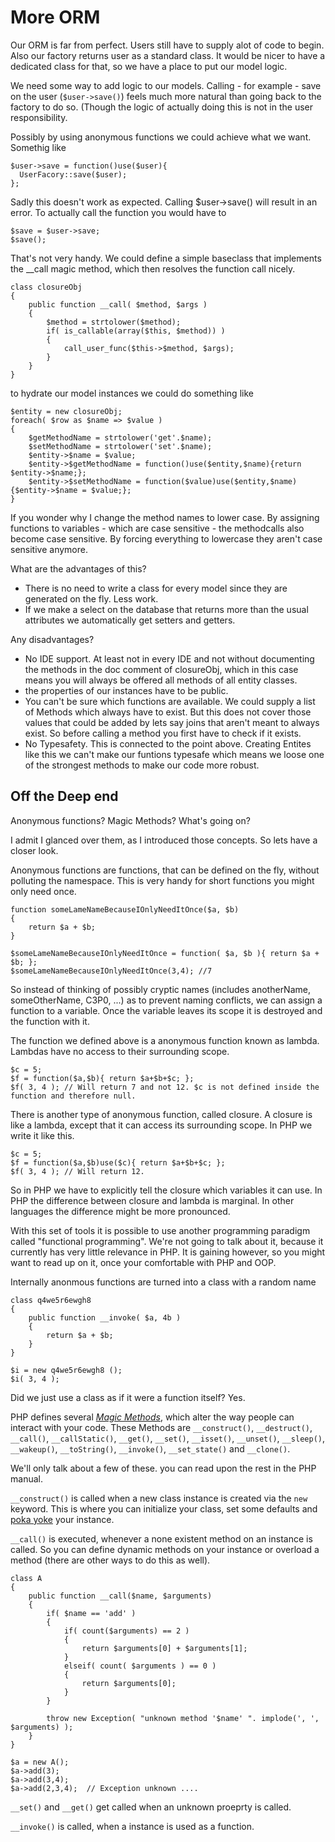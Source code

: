 More ORM
========
Our ORM is far from perfect. Users still have to supply alot of code to 
begin. Also our factory returns user as a standard class.  It would be nicer
to have a dedicated class for that, so we have a place to put our model logic.

We need some way to add logic to our models. Calling - for example - save on 
the user (`$user->save()`) feels much more natural than going back to the 
factory to do so. (Though the logic of actually doing this is not in the
user responsibility.
 
Possibly by using anonymous functions we could achieve what we want. Somethig like

    $user->save = function()use($user){
      UserFacory::save($user);
    };

Sadly this doesn't work as expected. Calling $user->save() will result in an
error. To actually call the function you would have to

    $save = $user->save;
    $save();

That's not very handy. We could define a simple baseclass that implements the
__call magic method, which then resolves the function call nicely.

	class closureObj
	{
		public function __call( $method, $args )
		{
			$method = strtolower($method);
			if( is_callable(array($this, $method)) )
			{
				call_user_func($this->$method, $args);
			}
		}
	}

to hydrate our model instances we could do something like

	$entity = new closureObj;
	foreach( $row as $name => $value )
	{
		$getMethodName = strtolower('get'.$name);
		$setMethodName = strtolower('set'.$name);
		$entity->$name = $value;
		$entity->$getMethodName = function()use($entity,$name){return $entity->$name;};
		$entity->$setMethodName = function($value)use($entity,$name){$entity->$name = $value;};
	}

If you wonder why I change the method names to lower case. By assigning functions
to variables - which are case sensitive - the methodcalls also become case sensitive.
By forcing everything to lowercase they aren't case sensitive anymore.

What are the advantages of this?

- There is no need to write a class for every model since they are generated on the fly. Less work.
- If we make a select on the database that returns more than the usual attributes we automatically get setters and getters.

Any disadvantages?

- No IDE support. At least not in every IDE and not without documenting the 
  methods in the doc comment of closureObj, which in this case means you will 
  always be offered all methods of all entity classes.
- the properties of our instances have to be public.
- You can't be sure which functions are available. We could supply a list of 
  Methods which always have to exist. But this does not cover those values that could be added by lets say joins
  that aren't meant to always exist. So before calling a method you first have to check if it exists.
- No Typesafety. This is connected to the point above. Creating Entites like this we can't make our 
  funtions typesafe which means we loose one of the strongest methods to make our code more robust.

## Off the Deep end
Anonymous functions? Magic Methods? What's going on?

I admit I glanced over them, as I introduced those concepts. So lets have a closer look.

Anonymous functions are functions, that can be defined on the fly, without polluting the namespace. This is very handy for short functions you might only need once.

    function someLameNameBecauseIOnlyNeedItOnce($a, $b)
    {
        return $a + $b;
    }

    $someLameNameBecauseIOnlyNeedItOnce = function( $a, $b ){ return $a + $b; };
    $someLameNameBecauseIOnlyNeedItOnce(3,4); //7

So instead of thinking of possibly cryptic names (includes anotherName, someOtherName, C3P0, ...) as to prevent naming conflicts, we can assign a function to a variable. Once the variable leaves its scope it is destroyed and the function with it.

The function we defined above is a anonymous function known as lambda. Lambdas have no access to their surrounding scope.

    $c = 5;
    $f = function($a,$b){ return $a+$b+$c; };
    $f( 3, 4 ); // Will return 7 and not 12. $c is not defined inside the function and therefore null.

There is another type of anonymous function, called closure. A closure is like a lambda, except that it can access its surrounding scope. In PHP we write it like this.

    $c = 5;
    $f = function($a,$b)use($c){ return $a+$b+$c; };
    $f( 3, 4 ); // Will return 12. 

So in PHP we have to explicitly tell the closure which variables it can use. In PHP the difference between closure and lambda is marginal. In other languages the difference might be more pronounced.

With this set of tools it is possible to use another programming paradigm called "functional programming". We're not going to talk about it, because it currently has very little relevance in PHP. It is gaining however, so you might want to read up on it, once your comfortable with PHP and OOP.

Internally anonmous functions are turned into a class with a random name

    class q4we5r6ewgh8 
    {
        public function __invoke( $a, 4b )
        {
            return $a + $b;
        }
    }

    $i = new q4we5r6ewgh8 ();
    $i( 3, 4 );

Did we just use a class as if it were a function itself? Yes.

PHP defines several *[Magic Methods](http://php.net/manual/en/language.oop5.magic.php)*, which alter the way people can interact with your code. These Methods are
`__construct()`, `__destruct()`, `__call()`, `__callStatic()`, `__get()`, `__set()`, `__isset()`, `__unset()`, 
`__sleep()`, `__wakeup()`, `__toString()`, `__invoke()`, `__set_state()` and `__clone()`.

We'll only talk about a few of these. you can read upon the rest in the PHP manual.

`__construct()` is called when a new class instance is created via the `new` keyword. This is where you can initialize your class, set some defaults and [poka yoke](http://de.wikipedia.org/wiki/Poka_Yoke) your instance.

`__call()`  is executed, whenever a none existent method on an instance is called.
So you can define dynamic methods on your instance or overload a method (there are other ways to do this as well).

	class A
	{
		public function __call($name, $arguments)
		{
			if( $name == 'add' )
			{
				if( count($arguments) == 2 )
				{
					return $arguments[0] + $arguments[1];
				}
				elseif( count( $arguments ) == 0 )
				{
					return $arguments[0];
				}
			}
			
			throw new Exception( "unknown method '$name' ". implode(', ', $arguments) );
		}
	}

	$a = new A();
	$a->add(3);
	$a->add(3,4);
	$a->add(2,3,4);  // Exception unknown ....

`__set()` and `__get()` get called when an unknown proeprty is called.

`__invoke()` is called, when a instance is used as a function.